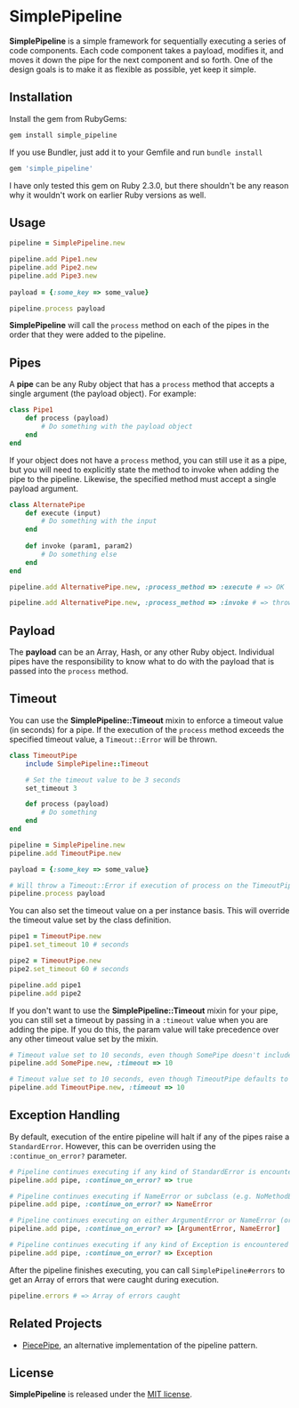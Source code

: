 # SimplePipeline

**SimplePipeline** is a simple framework for sequentially executing a series of code components. Each code component takes a payload, modifies it, and moves it down the pipe for the next component and so forth. One of the design goals is to make it as flexible as possible, yet keep it simple.

## Installation

Install the gem from RubyGems:

```bash
gem install simple_pipeline
```

If you use Bundler, just add it to your Gemfile and run `bundle install`

```ruby
gem 'simple_pipeline'
```

I have only tested this gem on Ruby 2.3.0, but there shouldn't be any reason why it wouldn't work on earlier Ruby versions as well.

## Usage

```ruby
pipeline = SimplePipeline.new

pipeline.add Pipe1.new
pipeline.add Pipe2.new
pipeline.add Pipe3.new
        
payload = {:some_key => some_value}

pipeline.process payload
```

**SimplePipeline** will call the ```process``` method on each of the pipes in the order that they were added to the pipeline.

## Pipes

A **pipe** can be any Ruby object that has a ```process``` method that accepts a single argument (the payload object). For example:

```ruby
class Pipe1
    def process (payload)
        # Do something with the payload object
    end
end
```

If your object does not have a ```process``` method, you can still use it as a pipe, but you will need to explicitly state the method to invoke when adding the pipe to the pipeline. Likewise, the specified method must accept a single payload argument.

```ruby
class AlternatePipe
    def execute (input)
        # Do something with the input
    end
    
    def invoke (param1, param2)
        # Do something else
    end
end

pipeline.add AlternativePipe.new, :process_method => :execute # => OK

pipeline.add AlternativePipe.new, :process_method => :invoke # => throws ArgumentError
```

## Payload

The **payload** can be an Array, Hash, or any other Ruby object. Individual pipes have the responsibility to know what to do with the payload that is passed into the ```process``` method.

## Timeout

You can use the **SimplePipeline::Timeout** mixin to enforce a timeout value (in seconds) for a pipe. If the execution of the ```process``` method exceeds the specified timeout value, a ```Timeout::Error``` will be thrown.

```ruby
class TimeoutPipe
    include SimplePipeline::Timeout

    # Set the timeout value to be 3 seconds
    set_timeout 3 

    def process (payload)
        # Do something
    end
end

pipeline = SimplePipeline.new
pipeline.add TimeoutPipe.new

payload = {:some_key => some_value}

# Will throw a Timeout::Error if execution of process on the TimeoutPipe instance takes longer than 3 seconds
pipeline.process payload
```

You can also set the timeout value on a per instance basis. This will override the timeout value set by the class definition.

```ruby
pipe1 = TimeoutPipe.new
pipe1.set_timeout 10 # seconds

pipe2 = TimeoutPipe.new
pipe2.set_timeout 60 # seconds

pipeline.add pipe1
pipeline.add pipe2
```

If you don't want to use the **SimplePipeline::Timeout** mixin for your pipe, you can still set a timeout by passing in a ```:timeout``` value when you are adding the pipe. If you do this, the param value will take precedence over any other timeout value set by the mixin.

```ruby
# Timeout value set to 10 seconds, even though SomePipe doesn't include SimplePipeline::Timeout
pipeline.add SomePipe.new, :timeout => 10 

# Timeout value set to 10 seconds, even though TimeoutPipe defaults to a timeout of 3 seconds
pipeline.add TimeoutPipe.new, :timeout => 10 
```

## Exception Handling

By default, execution of the entire pipeline will halt if any of the pipes raise a ```StandardError```. However, this can be overriden using the ```:continue_on_error?``` parameter.

```ruby
# Pipeline continues executing if any kind of StandardError is encountered
pipeline.add pipe, :continue_on_error? => true

# Pipeline continues executing if NameError or subclass (e.g. NoMethodError) is encountered
pipeline.add pipe, :continue_on_error? => NameError

# Pipeline continues executing on either ArgumentError or NameError (or subclass)
pipeline.add pipe, :continue_on_error? => [ArgumentError, NameError]

# Pipeline continues executing if any kind of Exception is encountered - not recommended
pipeline.add pipe, :continue_on_error? => Exception
```

After the pipeline finishes executing, you can call ```SimplePipeline#errors``` to get an Array of errors that were caught during execution.

```ruby
pipeline.errors # => Array of errors caught
```

## Related Projects

* [PiecePipe](https://github.com/atomicobject/piece_pipe), an alternative implementation of the pipeline pattern.

## License
**SimplePipeline** is released under the [MIT license](MIT-LICENSE).
